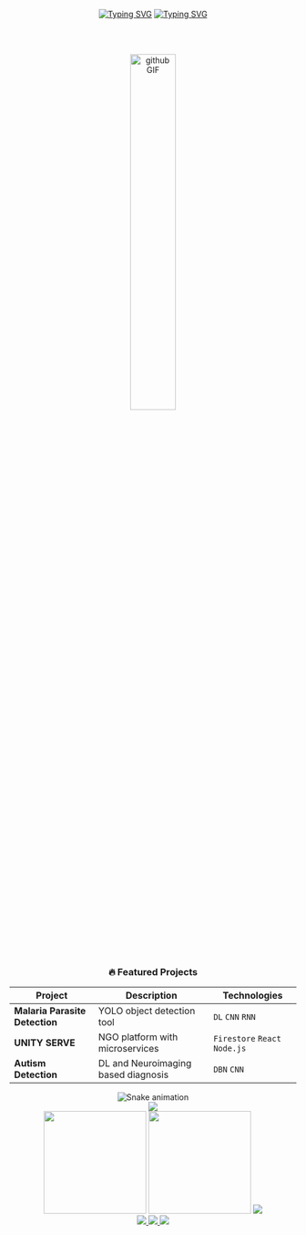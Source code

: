<p align=center>
  <a href="https://git.io/typing-svg"><img src="https://readme-typing-svg.herokuapp.com?font=Jersey+15&size=90&pause=30000&color=6403F7&center=true&vCenter=true&random=false&width=750&height=200&lines=Hello++%F0%9F%91%8B%F0%9F%8F%BB+I'm+Annie" alt="Typing SVG" /></a>
<a href="https://git.io/typing-svg"><img src="https://readme-typing-svg.herokuapp.com?font=Jersey+15&size=50&pause=1000&color=6403F7&vCenter=true&random=false&width=500&separator=%3C&lines=Health+Info+Enthusiast%3CFull+Stack+Developer%3CB.Tech+@+VIT+Bhopal" alt="Typing SVG" /></a>
</p>

<br><br> <!-- Added extra line breaks to push GIF down -->

<div align="center">
  <img width="40%" src="https://media3.giphy.com/media/v1.Y2lkPTc5MGI3NjExcGdycXZpNm56MDZtaTE5aHNvYnkzem9sY3Z5ZG92dnV0aDczZjdtdiZlcD12MV9pbnRlcm5hbF9naWZfYnlfaWQmY3Q9Zw/k2VKaO9QITTLVxtWa1/giphy.gif" alt="github GIF">
</div>

<div align="center">
  

<br clear="both">



### 🔥 Featured Projects
<div align="center">
  
| Project | Description | Technologies |
|---------|-------------|--------------|
| **Malaria Parasite Detection** | YOLO object detection tool | `DL` `CNN` `RNN` |
| **UNITY SERVE** | NGO platform with microservices | `Firestore` `React` `Node.js` |
| **Autism Detection** | DL and Neuroimaging based diagnosis | `DBN` `CNN` |

</div>
<div align="center">
  <img src="https://raw.githubusercontent.com/annecdote123/annecdote123/output/snake.svg" alt="Snake animation">
</div>

<div align="center">
  <img src="https://profile-counter.glitch.me/annecdote123/count.svg?"  />
  

<div align="center">
  <img height="180em" src="https://github-readme-stats.vercel.app/api?username=annecdote123&show_icons=true&theme=radical&count_private=true">
  <img height="180em" src="https://github-readme-stats.vercel.app/api/top-langs/?username=annecdote123&layout=compact&theme=radical">
  <img src="https://github-readme-streak-stats.herokuapp.com/?user=annecdote123&theme=radical">
</div>


  
  <a href="[https://www.linkedin.com/in/anniepaulgeorge/)">
    <img src="https://img.shields.io/badge/LinkedIn-0077B5?style=for-the-badge&logo=linkedin&logoColor=white">
  </a>
  <a href="mailto:anniepaulgeorge@gmail.com">
    <img src="https://img.shields.io/badge/Gmail-D14836?style=for-the-badge&logo=gmail&logoColor=white">
  </a>
  <a href="https://leetcode.com/u/annie_paul/">
    <img src="https://img.shields.io/badge/-LeetCode-FFA116?style=for-the-badge&logo=LeetCode&logoColor=black">
  </a>
</div>
